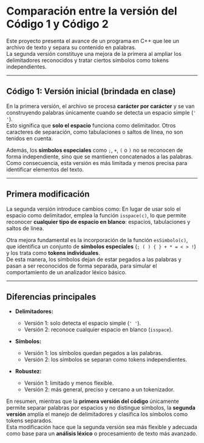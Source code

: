 # Comparación entre la versión del Código 1 y Código 2

Este proyecto presenta el avance de un programa en C++ que lee un archivo de texto y separa su contenido en palabras.  
La segunda versión constituye una mejora de la primera al ampliar los delimitadores reconocidos y tratar ciertos símbolos como tokens independientes.

---

## Código 1: Versión inicial (brindada en clase)

En la primera versión, el archivo se procesa **carácter por carácter** y se van construyendo palabras únicamente cuando se detecta un espacio simple (`' '`).  
Esto significa que **solo el espacio** funciona como delimitador. Otros caracteres de separación, como tabulaciones o saltos de línea, no son tenidos en cuenta.  

Además, los **símbolos especiales** como `;`, `+`, `(` o `)` no se reconocen de forma independiente, sino que se mantienen concatenados a las palabras.  
Como consecuencia, esta versión es más limitada y menos precisa para identificar elementos del texto.

---

## Primera modificación

La segunda versión introduce cambios como:
En lugar de usar solo el espacio como delimitador, emplea la función `isspace(c)`, lo que permite reconocer **cualquier tipo de espacio en blanco**: espacios, tabulaciones y saltos de línea.  

Otra mejora fundamental es la incorporación de la función `esSimbolo(c)`, que identifica un conjunto de **símbolos especiales** (`; ( ) { } + * = < > !`) y los trata como **tokens individuales**.  
De esta manera, los símbolos dejan de estar pegados a las palabras y pasan a ser reconocidos de forma separada, para simular el comportamiento de un analizador léxico básico.

---

## Diferencias principales

- **Delimitadores:**  
  - Versión 1: solo detecta el espacio simple (`' '`).  
  - Versión 2: reconoce cualquier espacio en blanco (`isspace`).  

- **Símbolos:**  
  - Versión 1: los símbolos quedan pegados a las palabras.  
  - Versión 2: los símbolos se separan como tokens independientes.  

- **Robustez:**  
  - Versión 1: limitado y menos flexible.  
  - Versión 2: más general, preciso y cercano a un tokenizador.  


En resumen, mientras que la **primera versión del código** únicamente permite separar palabras por espacios y no distingue símbolos, la **segunda versión** amplía el manejo de delimitadores y clasifica los símbolos como tokens separados.  
Esta modificación hace que la segunda versión sea más flexible y adecuada como base para un **análisis léxico** o procesamiento de texto más avanzado.
